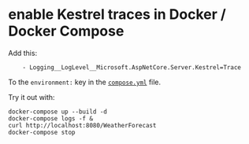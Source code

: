 # enable Kestrel traces in Docker / Docker Compose

Add this:

        - Logging__LogLevel__Microsoft.AspNetCore.Server.Kestrel=Trace


To the `environment:` key in the [`compose.yml`](./compose.yaml) file.

Try it out with: 

    docker-compose up --build -d
    docker-compose logs -f &
    curl http://localhost:8080/WeatherForecast
    docker-compose stop